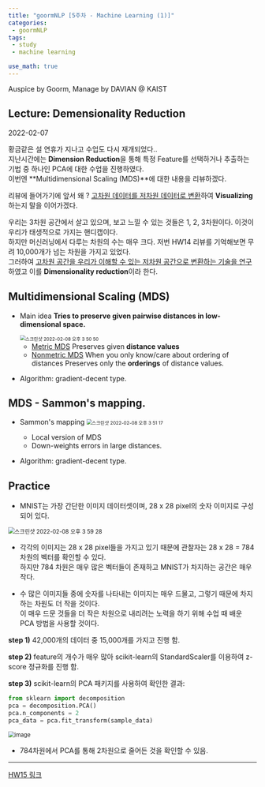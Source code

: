 ```yaml
---
title: "goormNLP [5주차 - Machine Learning (1)]"  
categories:
 - goormNLP
tags:
 - study
 - machine learning

use_math: true
---
```


Auspice by Goorm, Manage by DAVIAN @ KAIST

## Lecture: Demensionality Reduction

2022-02-07

황금같은 설 연휴가 지나고 수업도 다시 재개되었다..  
지난시간에는 **Dimension Reduction**을 통해 특정 Feature를 선택하거나 추출하는 기법 중 하나인 PCA에 대한 수업을 진행하였다.  
이번엔 **Multidimensional Scaling (MDS)**에 대한 내용을 리뷰하겠다.  

리뷰에 들어가기에 앞서 왜 ? <u>고차원 데이터를 저차원 데이터로 변환</u>하여 **Visualizing**하는지 말을 이어가겠다.

우리는 3차원 공간에서 살고 있으며, 보고 느낄 수 있는 것들은 1, 2, 3차원이다. 이것이 우리가 태생적으로 가지는 핸디캡이다.  
하지만 머신러닝에서 다루는 차원의 수는 매우 크다. 저번 HW14 리뷰를 기억해보면 무려 10,000개가 넘는 차원을 가지고 있었다.  
그러하여 <u>고차원 공간을 우리가 이해할 수 있는 저차원 공간으로 변환하는 기술을 연구</u>하였고 이를 **Dimensionality reduction**이라 한다.



## Multidimensional Scaling (MDS)

- Main idea
    **Tries to preserve given pairwise distances in low-dimensional space.**

    <img src="https://user-images.githubusercontent.com/67947808/152933582-1c1f60c3-0218-4424-8d30-f95bebf856b3.png" alt="스크린샷 2022-02-08 오후 3 50 50" style="zoom:67%;" />

    - <u>Metric MDS</u>
    Preserves given **distance values** 
    - <u>Nonmetric MDS</u>
    When you only know/care about ordering of distances
    Preserves only the **orderings** of distance values.



- Algorithm: gradient-decent type. 



## MDS - Sammon's mapping.

- Sammon's mapping
    <img src="https://user-images.githubusercontent.com/67947808/152933627-183de09d-4cc1-478e-8536-af335488b817.png" alt="스크린샷 2022-02-08 오후 3 51 17" style="zoom:67%;" />
    - Local version of MDS
    - Down-weights errors in large distances.



- Algorithm: gradient-decent type. 



## Practice

- MNIST는 가장 간단한 이미지 데이터셋이며, 28 x 28 pixel의 숫자 이미지로 구성되어 있다.

<img src="https://user-images.githubusercontent.com/67947808/152934747-46ff3ff0-1c71-4329-bfe0-5b24b027fa39.png" alt="스크린샷 2022-02-08 오후 3 59 28" style="zoom: 80%;" />

- 각각의 이미지는 28 x 28 pixel들을 가지고 있기 때문에 관찰자는 28 x 28 = 784 차원의 벡터를 확인할 수 있다.  
하지만 784 차원은 매우 많은 벡터들이 존재하고 MNIST가 차지하는 공간은 매우 작다.

- 수 많은 이미지들 중에 숫자를 나타내는 이미지는 매우 드물고, 그렇기 때문에 차지하는 차원도 더 작을 것이다.  
  이 매우 드문 것들을 더 작은 차원으로 내리려는 노력을 하기 위해 수업 때 배운 PCA 방법을 사용할 것이다.



**step 1)** 42,000개의 데이터 중 15,000개를 가지고 진행 함.

**step 2)** feature의 개수가 매우 많아 scikit-learn의 StandardScaler를 이용하여 z-score 정규화를 진행 함.

**step 3)** scikit-learn의 PCA 패키지를 사용하여 확인한 결과:

```python
from sklearn import decomposition
pca = decomposition.PCA()
pca.n_components = 2
pca_data = pca.fit_transform(sample_data)
```

<img src="https://user-images.githubusercontent.com/67947808/152935326-4d46c09b-9cc7-4221-a02c-34e806e097fc.png" alt="image" style="zoom:80%;" />

- 784차원에서 PCA를 통해 2차원으로 줄어든 것을 확인할 수 있음.



---

[HW15 링크](https://github.com/wjh1065/goormNLP/blob/main/03_Machine_Learning/sol/%5BHW15%5D_Visualizing_MNIST.ipynb)

